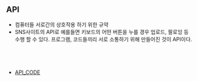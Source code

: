 
## API 
+ 컴퓨터들 서로간의 상호작용 하기 위한 규약
+ SNS사이트의 API로 예를들면 키보드의 어떤 버튼을 누를 경우 업로드, 팔로잉 등 수행 할 수 있다. 프로그램, 코드들끼리 서로 소통하기 위해 만들어진 것이 API이다.


## <br>
+ [API_CODE](./API/API_CODE.md)